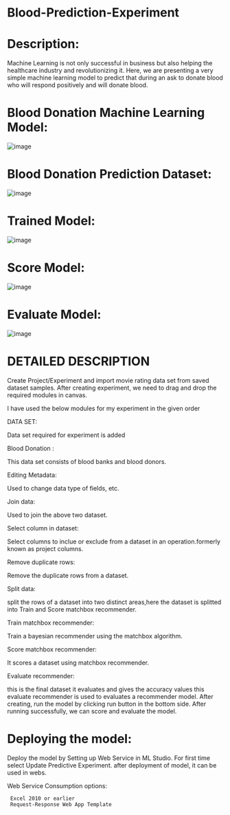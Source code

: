 # Blood-Prediction-Experiment

# Description:
Machine Learning is not only successful in business but also helping the healthcare industry and revolutionizing it. Here, we are presenting a very simple machine learning model to predict that during an ask to donate blood who will respond positively and will donate blood.

# Blood Donation Machine Learning Model:
![image](https://user-images.githubusercontent.com/72962695/153356856-22eea5c7-3639-4f1c-b24b-fe3f5495d3b3.png)

# Blood Donation Prediction Dataset:
![image](https://user-images.githubusercontent.com/72962695/153357014-743177be-9c8d-4a68-a956-e247ff569545.png)

# Trained Model:
![image](https://user-images.githubusercontent.com/72962695/153357259-9d05df08-6a61-4686-9e46-9283a58f2a1d.png)

# Score Model:
![image](https://user-images.githubusercontent.com/72962695/153357418-e319c2f5-6a6d-4e58-b60d-24e63dddcd56.png)

# Evaluate Model:
![image](https://user-images.githubusercontent.com/72962695/153357580-976a0ea3-5306-482f-92fe-578a3dfd5970.png)


# DETAILED DESCRIPTION
Create Project/Experiment and import movie rating data set from saved dataset samples. After creating experiment, we need to drag and drop the required modules in canvas.

I have used the below modules for my experiment in the given order

DATA SET:
 
   Data set required for experiment is added
   
Blood Donation :
 
   This data set consists of blood banks and blood donors.
   
 Editing Metadata:
 
   Used to change data type of fields, etc.
   
 Join data:
 
   Used to join the above two dataset.
   
 Select column in dataset:
 
   Select columns to inclue or exclude from a dataset in an operation.formerly known as project columns.
   
 Remove duplicate rows:
 
   Remove the duplicate rows from a dataset.
   
 Split data:
 
   split the rows of a dataset into two distinct areas,here the dataset is splitted into Train and Score matchbox recommender.
   
 Train matchbox recommender:
 
   Train a bayesian recommender using the matchbox algorithm.
   
 Score matchbox recommender:
 
   It scores a dataset using matchbox recommender.
   
 Evaluate recommender:
 
   this is the final dataset it evaluates and gives the accuracy values 
   this evaluate recommender is used to evaluates a recommender model.
After creating, run the model by clicking run button in the bottom side. After running successfully, we can score and evaluate the model.

# Deploying the model:
Deploy the model by Setting up Web Service in ML Studio. For first time select Update Predictive Experiment. after deployment of model, it can be used in webs.

Web Service Consumption options:

     Excel 2010 or earlier
     Request-Response Web App Template
